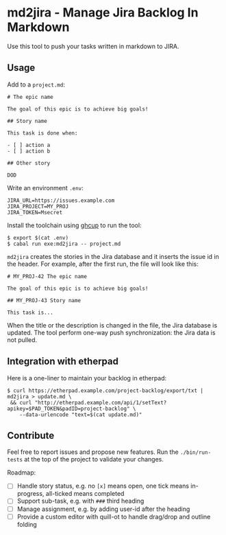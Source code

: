 # md2jira - Manage Jira Backlog In Markdown

Use this tool to push your tasks written in markdown to JIRA.

## Usage

Add to a `project.md`:

```
# The epic name

The goal of this epic is to achieve big goals!

## Story name

This task is done when:

- [ ] action a
- [ ] action b

## Other story

DOD
```

Write an environment `.env`:

```
JIRA_URL=https://issues.example.com
JIRA_PROJECT=MY_PROJ
JIRA_TOKEN=Msecret
```

Install the toolchain using [ghcup](https://www.haskell.org/ghcup/) to run the tool:

```
$ export $(cat .env)
$ cabal run exe:md2jira -- project.md
```

`md2jira` creates the stories in the Jira database and it inserts the issue id in the header.
For example, after the first run, the file will look like this:

```
# MY_PROJ-42 The epic name

The goal of this epic is to achieve big goals!

## MY_PROJ-43 Story name

This task is...
```

When the title or the description is changed in the file, the Jira database is updated.
The tool perform one-way push synchronization: the Jira data is not pulled.


## Integration with etherpad

Here is a one-liner to maintain your backlog in etherpad:

```
$ curl https://etherpad.example.com/project-backlog/export/txt | md2jira > update.md \
 && curl "http://etherpad.example.com/api/1/setText?apikey=$PAD_TOKEN&padID=project-backlog" \
    --data-urlencode "text=$(cat update.md)"
```

## Contribute

Feel free to report issues and propose new features. Run the `./bin/run-tests` at the top of the project to validate your changes.

Roadmap:

- [ ] Handle story status, e.g. no `[x]` means open, one tick means in-progress, all-ticked means completed
- [ ] Support sub-task, e.g. with `###` third heading
- [ ] Manage assignment, e.g. by adding user-id after the heading
- [ ] Provide a custom editor with quill-ot to handle drag/drop and outline folding
